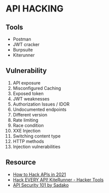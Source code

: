 # API HACKING
## Tools
- Postman
- JWT cracker
- Burpsuite
- Kiterunner

## Vulnerability
1. API exposure
2. Misconfigured Caching
3. Exposed token
4. JWT weaknesses
5. Authorization Issues / IDOR
6. Undocumented endpoints
7. Different version
8. Rate limiting
9. Race condition
10. XXE Injection
11. Switching content type
12. HTTP methods
13. Injection vulnerabilities

## Resource
- [How to Hack APIs in 2021](https://labs.detectify.com/2021/08/10/how-to-hack-apis-in-2021/)
- [Hack EVERY API! KiteRunner - Hacker Tools](https://www.youtube.com/watch?v=vrOXmxNZ3zQ)
- [API Security 101 by Sadako](https://www.youtube.com/watch?v=ijalD2NkRFg&t=13s)
